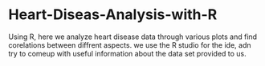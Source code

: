 # Heart-Diseas-Analysis-with-R
Using R, here we analyze  heart disease data through various plots and find corelations between diffrent aspects. we use the R studio for the ide, adn try to comeup with 
useful information about the data set provided to us.

